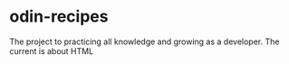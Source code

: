 # odin-recipes

The project to practicing all knowledge and growing as a developer.
The current is about HTML 